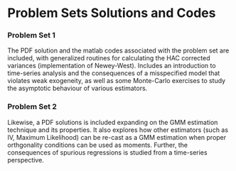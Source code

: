 # Problem Sets Solutions and Codes

### Problem Set 1

The PDF solution and the matlab codes associated with the problem set are included, with generalized routines for calculating the HAC corrected variances (implementation of Newey-West). Includes an introduction to time-series analysis and the consequences of a misspecified model that violates weak exogeneity, as well as some Monte-Carlo exercises to study the asymptotic behaviour of various estimators.

### Problem Set 2

Likewise, a PDF solutions is included expanding on the GMM estimation technique and its properties. It also explores how other estimators (such as IV, Maximum Likelihood) can be re-cast as a GMM estimation when proper orthgonality conditions can be used as moments. Further, the consequences of spurious regressions is studied from a time-series perspective. 
